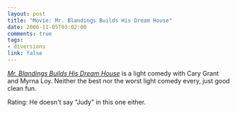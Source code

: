 ```yaml
--- 
layout: post
title: "Movie: Mr. Blandings Builds His Dream House"
date: 2006-11-05T03:02:00
comments: true
tags:
- diversions
link: false
---
```

_<a href="http://imdb.com/title/tt0040613/" title="Mr. Blandings Builds His Dream House">Mr. Blandings Builds His Dream House</a>_ is a light comedy with Cary Grant and Myrna Loy. Neither the best nor the worst light comedy every, just good clean fun.

Rating: He doesn't say "Judy" in this one either.
